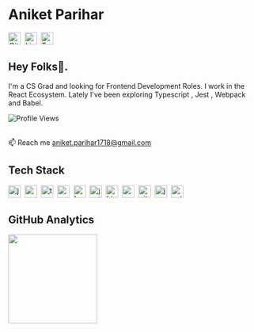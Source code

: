 # Aniket Parihar
<a href="https://www.github.com/aniketxparihar" target="_blank"><img src="https://img.shields.io/badge/GitHub-100000?style=flat&logo=github&logoColor=white" alt="GitHub Badge" height="25"></a>&nbsp;
<a href="https://www.linkedin.com/in/aniketparihar" target="_blank"><img src="https://img.shields.io/badge/LinkedIn-0077B5?style=flat&logo=linkedin&logoColor=white" alt="LinkedIn Badge" height="25"></a>&nbsp;
<a href="https://twitter.com/aniketxparihar" target="_blank"><img src="https://img.shields.io/badge/Twitter-1DA1F2?style=flat&logo=twitter&logoColor=white" alt="Twitter Badge" height="25"></a>&nbsp;

## Hey Folks👋. 
I'm a CS Grad and looking for Frontend Development Roles. 
I work in the React Ecosystem. 
Lately I've been exploring Typescript , Jest , Webpack and Babel.


![Profile Views](https://komarev.com/ghpvc/?username=aniketxparihar&theme=default&color=blue&style=flat&label=Profile+Views)

<br/>📫&nbsp;Reach me [aniket.parihar1718@gmail.com](mailto:aniket.parihar1718@gmail.com)

## Tech Stack
<img src="https://img.shields.io/badge/Javascript-05122A?style=flat&logo=javascript" alt="javascript Badge" height="25">&nbsp;
<img src="https://img.shields.io/badge/React-05122A?style=flat&logo=react" alt="react Badge" height="25">&nbsp;
<img src="https://img.shields.io/badge/Typescript-05122A?style=flat&logo=typescript" alt="typescript Badge" height="25">&nbsp;
<img src="https://img.shields.io/badge/Webpack-05122A?style=flat&logo=webpack" alt="webpack Badge" height="25">&nbsp;
<img src="https://img.shields.io/badge/Babel-05122A?style=flat&logo=babel" alt="babel Badge" height="25">&nbsp;
<img src="https://img.shields.io/badge/Jest-05122A?style=flat&logo=jest" alt="jest Badge" height="25">&nbsp;
<img src="https://img.shields.io/badge/Html5-05122A?style=flat&logo=html5" alt="html5 Badge" height="25">&nbsp;
<img src="https://img.shields.io/badge/Css3-05122A?style=flat&logo=css3" alt="css3 Badge" height="25">&nbsp;
<img src="https://img.shields.io/badge/Git-05122A?style=flat&logo=git" alt="git Badge" height="25">&nbsp;
<img src="https://img.shields.io/badge/Java-05122A?style=flat&logo=java" alt="java Badge" height="25">&nbsp;
<img src="https://img.shields.io/badge/Python-05122A?style=flat&logo=python" alt="python Badge" height="25">&nbsp;

## GitHub Analytics
<div>
<img height="180em" src="https://github-readme-stats.vercel.app/api?username=aniketxparihar&theme=default&show_icons=true&count_private=true">
</div>
